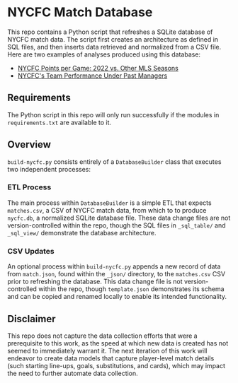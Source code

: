 # NYCFC Match Database

This repo contains a Python script that refreshes a SQLite database of NYCFC match data. The script first creates an architecture as defined in SQL files, and then inserts data retrieved and normalized from a CSV file. Here are two examples of analyses produced using this database:

- [NYCFC Points per Game: 2022 vs. Other MLS Seasons](https://public.tableau.com/views/NYCFCCumulativePPG2022vs_OtherMLSSeasons/NYCFCCumulativePPG2022vs_OtherMLSSeasons?:language=en-US&:display_count=n&:origin=viz_share_link)
- [NYCFC's Team Performance Under Past Managers](https://public.tableau.com/app/profile/joey.lafyatis/viz/NYCFCsTeamPerformanceUnderPastManagers/NYCFCsTeamPerformanceUnderPastManagers#1)

## Requirements

The Python script in this repo will only run successfully if the modules in `requirements.txt` are available to it.

## Overview

`build-nycfc.py` consists entirely of a `DatabaseBuilder` class that executes two independent processes:

### ETL Process

The main process within `DatabaseBuilder` is a simple ETL that expects `matches.csv`, a CSV of NYCFC match data, from which to to produce `nycfc.db`, a normalized SQLite database file. These data change files are not version-controlled within the repo, though the SQL files in `_sql_table/` and `_sql_view/` demonstrate the database architecture. 

### CSV Updates

An optional process within `build-nycfc.py` appends a new record of data from `match.json`, found within the `_json/` directory, to the `matches.csv` CSV prior to refreshing the database. This data change file is not version-controlled within the repo, though `template.json` demonstrates its schema and can be copied and renamed locally to enable its intended functionality.

## Disclaimer

This repo does not capture the data collection efforts that were a prerequisite to this work, as the speed at which new data is created has not seemed to immediately warrant it. The next iteration of this work will endeavor to create data models that capture player-level match details (such starting line-ups, goals, substitutions, and cards), which may impact the need to further automate data collection.
